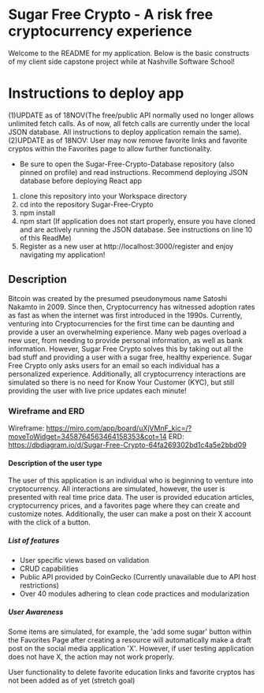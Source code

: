 # Sugar Free Crypto - A risk free cryptocurrency experience

Welcome to the README for my application. Below is the basic constructs of my client side capstone project while at Nashville Software School!

# Instructions to deploy app

(1)UPDATE as of 18NOV(The free/public API normally used no longer allows unlimited fetch calls. As of now, all fetch calls are currently under the local JSON database. All instructions to deploy application remain the same).
(2)UPDATE as of 18NOV: User may now remove favorite links and favorite cryptos within the Favorites page to allow further functionality.

- Be sure to open the Sugar-Free-Crypto-Database repository (also pinned on profile) and read instructions. Recommend deploying JSON database before deploying React app

1. clone this repository into your Workspace directory
2. cd into the repository Sugar-Free-Crypto
3. npm install
4. npm start (If application does not start properly, ensure you have cloned and are actively running the JSON database. See instructions on line 10 of this ReadMe)
5. Register as a new user at http://localhost:3000/register and enjoy navigating my application!

## Description

Bitcoin was created by the presumed pseudonymous name Satoshi Nakamto in 2009. Since then, Cryptocurrency has witnessed adoption rates as fast as when the internet was first introduced in the 1990s. Currently, venturing into Cryptocurrencies for the first time can be daunting and provide a user an overwhelming experience. Many web pages overload a new user, from needing to provide personal information, as well as bank information. However, Sugar Free Crypto solves this by taking out all the bad stuff and providing a user with a sugar free, healthy experience. Sugar Free Crypto only asks users for an email so each individual has a personalized experience. Additionally, all cryptocurrency interactions are simulated so there is no need for Know Your Customer (KYC), but still providing the user with live price updates each minute!

### Wireframe and ERD

Wireframe: https://miro.com/app/board/uXjVMnF_kic=/?moveToWidget=3458764563464158353&cot=14
ERD: https://dbdiagram.io/d/Sugar-Free-Crypto-64fa269302bd1c4a5e2bbd09

#### Description of the user type

The user of this application is an individual who is beginning to venture into cryptocurrency. All interactions are simulated, however, the user is presented with real time price data. The user is provided education articles, cryptocurrency prices, and a favorites page where they can create and customize notes. Additionally, the user can make a post on their X account with the click of a button.

##### List of features

- User specific views based on validation
- CRUD capabilities
- Public API provided by CoinGecko (Currently unavailable due to API host restrictions)
- Over 40 modules adhering to clean code practices and modularization

##### User Awareness

Some items are simulated, for example, the 'add some sugar' button within the Favorites Page after creating a resource will automatically make a draft post on the social media application 'X'. However, if user testing application does not have X, the action may not work properly.

User functionality to delete favorite education links and favorite cryptos has not been added as of yet (stretch goal)
